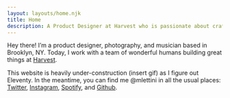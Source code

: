 ```yaml
---
layout: layouts/home.njk
title: Home
description: A Product Designer at Harvest who is passionate about crafting simple, high-quality experiences.
---
```


Hey there! I’m a product designer, photography, and musician based in Brooklyn, NY.
Today, I work with a team of wonderful humans building great things at [Harvest](http://getharvest.com).

This website is heavily under-construction (insert gif) as I figure out Eleventy.
In the meantime, you can find me @mlettini in all the usual places:
[Twitter](http://twitter.com/mlettini),
[Instagram](http://instagram.com/mlettini),
[Spotify](https://open.spotify.com/user/mlettini), and
[Github](http://github.com/mlettini).
